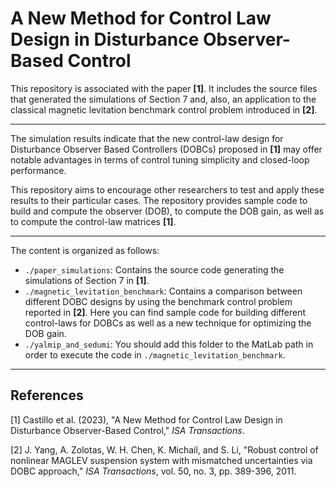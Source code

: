 # A New Method for Control Law Design in Disturbance Observer-Based Control

This repository is associated with the paper **[1]**. It includes the source files that generated the simulations of Section 7 and, also, an application to the classical magnetic levitation benchmark control problem introduced in **[2]**.

---

The simulation results indicate that the new control-law design for Disturbance Observer Based Controllers (DOBCs) proposed in **[1]** may offer notable advantages in terms of control tuning simplicity and closed-loop performance.

This repository aims to encourage other researchers to test and apply these results to their particular cases. The repository provides sample code to build and compute the observer (DOB), to compute the DOB gain, as well as to compute the control-law matrices **[1]**.

---

The content is organized as follows:
- `./paper_simulations`: Contains the source code generating the simulations of Section 7 in **[1]**.
- `./magnetic_levitation_benchmark`: Contains a comparison between different DOBC designs by using the benchmark control problem reported in **[2]**. Here you can find sample code for building different control-laws for DOBCs as well as a new technique for optimizing the DOB gain.
- `./yalmip_and_sedumi`: You should add this folder to the MatLab path in order to execute the code in `./magnetic_levitation_benchmark`.

---

## References

[1] Castillo et al. (2023), "A New Method for Control Law Design in Disturbance Observer-Based Control," *ISA Transactions*.

[2] J. Yang, A. Zolotas, W. H. Chen, K. Michail, and S. Li, "Robust control of nonlinear MAGLEV suspension system with mismatched uncertainties via DOBC approach," *ISA Transactions*, vol. 50, no. 3, pp. 389-396, 2011.
